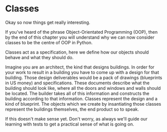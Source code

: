 # Classes

Okay so now things get really interesting.&#x20;

If you've heard of the phrase Object-Orientated Programming (OOP), then by the end of this chapter you will understand why we can now consider classes to be the centre of OOP in Python.&#x20;

Classes act as a specification, here we define how our objects should behave and what they should do.

Imagine you are an architect, the kind that designs buildings. In order for your work to result in a building you have to come up with a design for that building. Those design deliverables would be a pack of drawings (blueprints in US money) and specifications. These documents describe what the building should look like, where all the doors and windows and walls should be located. The builder takes all of this information and constructs the building according to that information. Classes represent the design and a kind of blueprint. The objects which we create by insantiating those classes represent the buildings themselves, the end product so to speak.

If this doesn't make sense yet. Don't worry, as always we'll guide our learning with tests to get a practical sense of what is going on.
